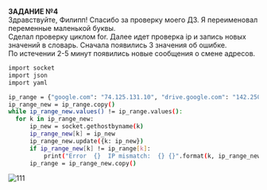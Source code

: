 **ЗАДАНИЕ №4**  
Здравствуйте, Филипп! Спасибо за проверку моего ДЗ. Я переименовал переменные  маленькой буквы.   
Сделал проверку циклом for. Далее идет проверка ip и запись новых значений в словарь. Сначала появились 3 значения об ошибке.   
По истечении 2-5 минут появились новые сообщения о смене адресов.    

  ```bash
import socket
import json
import yaml

ip_range = {"google.com": "74.125.131.10", "drive.google.com": "142.250.10.194", "mail.google.com": "173.14.222.18"}
ip_range_new = ip_range.copy()
while ip_range_new.values() != ip_range.values():
    for k in ip_range_new:
        ip_new = socket.gethostbyname(k)
        ip_range_new[k] = ip_new
        ip_range_new.update({k: ip_new})
        if ip_range_new[k] != ip_range[k]:
            print("Error  {}  IP mismatch:  {} {}".format(k, ip_range_new[k], ip_range[k]))
        ip_range = ip_range_new.copy()
  ```
  
![111](https://user-images.githubusercontent.com/87299405/148990338-8c54d07e-08a6-40ff-baae-ab1fc817cd50.png)


